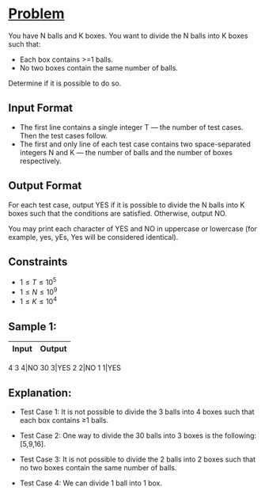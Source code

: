 # [Problem](https://www.codechef.com/problems/BALLBOX)
You have N balls and K boxes. You want to divide the N balls into K boxes such that:
- Each box contains >=1 balls.
- No two boxes contain the same number of balls.

Determine if it is possible to do so.   

## Input Format
- The first line contains a single integer T — the number of test cases. Then the test cases follow.
- The first and only line of each test case contains two space-separated integers N and K — the number of balls and the number of boxes respectively.
## Output Format
For each test case, output YES if it is possible to divide the N balls into K boxes such that the conditions are satisfied. Otherwise, output NO.

You may print each character of YES and NO in uppercase or lowercase (for example, yes, yEs, Yes will be considered identical).

## Constraints
- $1≤T≤10^5$
- $1≤N≤10^9$
- $1≤K≤10^4$

## Sample 1:
Input|Output
-|-
4
3 4|NO
30 3|YES
2 2|NO
1 1|YES

## Explanation:
- Test Case 1: It is not possible to divide the 3 balls into 4 boxes such that each box contains ≥1 balls.

- Test Case 2: One way to divide the 30 balls into 3 boxes is the following: [5,9,16].

- Test Case 3: It is not possible to divide the 2 balls into 2 boxes such that no two boxes contain the same number of balls.

- Test Case 4: We can divide 1 ball into 1 box.